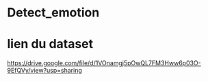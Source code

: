 # Detect_emotion

# lien du dataset
https://drive.google.com/file/d/1VOnamgj5pOwQL7FM3Hww6p03O-9EfQVy/view?usp=sharing